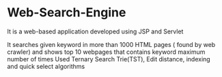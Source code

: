 # Web-Search-Engine

It is a web-based application developed using JSP and Servlet 

It searches given keyword in more than 1000 HTML pages ( found by web crawler) and shows top 10 webpages that contains keyword maximum number of times Used Ternary Search Trie(TST), Edit distance, indexing and quick select algorithms


